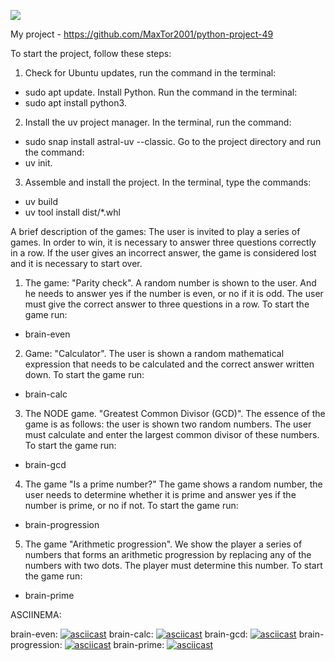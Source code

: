 <a href="https://codeclimate.com/github/MaxTor2001/python-project-49/maintainability"><img 
src="https://api.codeclimate.com/v1/badges/03c530ba0ac369e38585/maintainability" /></a>

My project - https://github.com/MaxTor2001/python-project-49

To start the project, follow these steps:
1. Check for Ubuntu updates, run the command in the terminal:
- sudo apt update.
Install Python. Run the command in the terminal:
- sudo apt install python3.
2. Install the uv project manager. In the terminal, run the command:
- sudo snap install astral-uv --classic. 
Go to the project directory and run the command:
- uv init.
3. Assemble and install the project. In the terminal, type the commands:
- uv build
- uv tool install dist/*.whl

A brief description of the games:
The user is invited to play a series of games. In order to win, it is necessary to answer three questions correctly in a row. If the user gives an incorrect answer, the game is considered lost and it is necessary to start over.
1. The game: "Parity check". A random number is shown to the user. And he needs to answer yes if the number is even, or no if it is odd. The user must give the correct answer to three questions in a row.
To start the game run: 
- brain-even
2. Game: "Calculator". The user is shown a random mathematical expression that needs to be calculated and the correct answer written down.
To start the game run: 
- brain-calc
3. The NODE game. "Greatest Common Divisor (GCD)". The essence of the game is as follows: the user is shown two random numbers. The user must calculate and enter the largest common divisor of these numbers.
To start the game run: 
- brain-gcd
4. The game "Is a prime number?" The game shows a random number, the user needs to determine whether it is prime and answer yes if the number is prime, or no if not.
To start the game run: 
- brain-progression
5. The game "Arithmetic progression". We show the player a series of numbers that forms an arithmetic progression by replacing any of the numbers with two dots. The player must determine this number.
To start the game run: 
- brain-prime



ASCIINEMA:

brain-even: [![asciicast](https://asciinema.org/a/rok2pwHVEWa8CgUWlsZGw18ga.svg)](https://asciinema.org/a/rok2pwHVEWa8CgUWlsZGw18ga)
brain-calc: [![asciicast](https://asciinema.org/a/BGB6x83eDp6zDnp2GV4fcJlt6)](https://asciinema.org/a/BGB6x83eDp6zDnp2GV4fcJlt6)
brain-gcd: [![asciicast](https://asciinema.org/a/FKt0paXJSRX3HxfkBOh724GDI)](https://asciinema.org/a/FKt0paXJSRX3HxfkBOh724GDI)
brain-progression: [![asciicast](https://asciinema.org/a/g0Cwl9Rfy2S8xlCGwDtiPOSx3)](https://asciinema.org/a/g0Cwl9Rfy2S8xlCGwDtiPOSx3)
brain-prime: [![asciicast](https://asciinema.org/a/8iDI426OeLADrjD2joEIF3plZ)](https://asciinema.org/a/8iDI426OeLADrjD2joEIF3plZ)